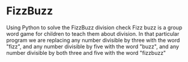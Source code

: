 # FizzBuzz
Using Python to solve the FizzBuzz division check
Fizz buzz is a group word game for children to teach them about division.
In that particular program we are replacing any number divisible by three with
the word "fizz", and any number divisible by five with the word "buzz",
and any number divisible by both three and five with the word "fizzbuzz"
